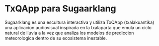 # TxQApp para Sugaarklang

Sugaarklang es una escultura interactiva y utiliza TxQApp (txalakuantika) una aplicacion audiovisual inspirada en la txalaparta que emula un ciclo natural de lluvia a la vez que analiza los modelos de prediccion meteorologica dentro de su ecosistema inestable.